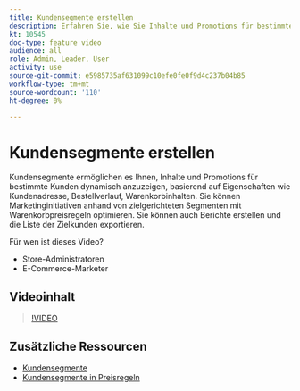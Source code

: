 ```yaml
---
title: Kundensegmente erstellen
description: Erfahren Sie, wie Sie Inhalte und Promotions für bestimmte Kunden dynamisch anzeigen können, basierend auf Eigenschaften wie Kundenadresse, Bestellverlauf, Warenkorbinhalten.
kt: 10545
doc-type: feature video
audience: all
role: Admin, Leader, User
activity: use
source-git-commit: e5985735af631099c10efe0fe0f9d4c237b04b85
workflow-type: tm+mt
source-wordcount: '110'
ht-degree: 0%

---
```


# Kundensegmente erstellen

Kundensegmente ermöglichen es Ihnen, Inhalte und Promotions für bestimmte Kunden dynamisch anzuzeigen, basierend auf Eigenschaften wie Kundenadresse, Bestellverlauf, Warenkorbinhalten. Sie können Marketinginitiativen anhand von zielgerichteten Segmenten mit Warenkorbpreisregeln optimieren. Sie können auch Berichte erstellen und die Liste der Zielkunden exportieren.

Für wen ist dieses Video?

- Store-Administratoren
- E-Commerce-Marketer

## Videoinhalt

>[!VIDEO](https://video.tv.adobe.com/v/343659?quality=12&learn=on)

## Zusätzliche Ressourcen

- [Kundensegmente](https://docs.magento.com/user-guide/marketing/customer-segments.html)
- [Kundensegmente in Preisregeln](https://docs.magento.com/user-guide/marketing/customer-segment-price-rule.html)
